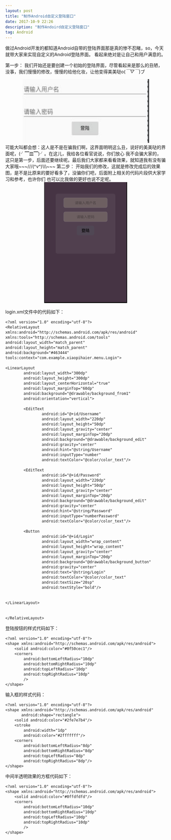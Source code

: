 ```yaml
---
layout: post
title: "制作Android自定义登陆窗口"
date: 2017-10-9 22:26
description: "制作Andoird自定义登陆窗口"
tag: Android
---
```


做过Android开发的都知道Android自带的登陆界面那是真的惨不忍睹，so，今天就带大家来实现自定义的Android登陆界面。
看起来绝对是让自己和用户满意的。

第一步：
我们开始还是要创建一个初始的登陆界面，尽管看起来是那么的丑陋，没事，我们慢慢的修改，慢慢的给他化妆，让他变得美美哒o(*￣▽￣*)ブ
<div align="center">
	<img src="/images/image/Login.jpg" height="200" width="400" />
</div>
可能大叫都会想：这人是不是在骗我们啊，这界面明明这么丑，说好的美美哒的界面呢，(╯▔皿▔)╯。在这儿，我给各位看官说说，你们放心
我不会骗大家的，这只是第一步，后面还要继续呢。最后我们大家都来看看效果，就知道我有没有骗大家哦~~~///(^v^)\\\~~~
第二步：
开始我们的修改，这就是修改完成后的效果图，是不是比原来的要好看多了，没骗你们吧，后面附上相关的代码片段供大家学习和参考，也许你们
也可以比我做的更好也说不定呢。
<div align="center">
	<img src="/images/image/login_two.png" height="379" width="261" />
</div>

login.xml文件中的代码如下：
```
<?xml version="1.0" encoding="utf-8"?>
<RelativeLayout
xmlns:android="http://schemas.android.com/apk/res/android"
xmlns:tools="http://schemas.android.com/tools"
android:layout_width="match_parent"
android:layout_height="match_parent"
android:background="#463444"
tools:context="com.example.xiaopihaier.menu.Login">

<LinearLayout
		android:layout_width="300dp"
		android:layout_height="300dp"
		android:layout_centerHorizontal="true"
		android:layout_marginTop="60dp"
		android:background="@drawable/background_from1"
		android:orientation="vertical">

		<EditText
				android:id="@+id/Username"
				android:layout_width="220dp"
				android:layout_height="50dp"
				android:layout_gravity="center"
				android:layout_marginTop="20dp"
				android:background="@drawable/background_edit"
				android:gravity="center"
				android:hint="@string/Username"
				android:inputType="number"
				android:textColor="@color/color_text"/>

		<EditText
				android:id="@+id/Password"
				android:layout_width="220dp"
				android:layout_height="50dp"
				android:layout_gravity="center"
				android:layout_marginTop="20dp"
				android:background="@drawable/background_edit"
				android:gravity="center"
				android:hint="@string/Password"
				android:inputType="numberPassword"
				android:textColor="@color/color_text"/>

		<Button
				android:id="@+id/Login"
				android:layout_width="wrap_content"
				android:layout_height="wrap_content"
				android:layout_gravity="center"
				android:layout_marginTop="20dp"
				android:background="@drawable/background_button"
				android:gravity="center"
				android:text="@string/Login"
				android:textColor="@color/color_text"
				android:textSize="20sp"
				android:textStyle="bold"/>


</LinearLayout>


</RelativeLayout>

```
登陆按钮的样式代码如下：
```
<?xml version="1.0" encoding="utf-8"?>
<shape xmlns:android="http://schemas.android.com/apk/res/android">
    <solid android:color="#0f50cec1"/>
    <corners
        android:bottomLeftRadius="10dp"
        android:bottomRightRadius="10dp"
        android:topLeftRadius="10dp"
        android:topRightRadius="10dp"
        />
</shape>
```

输入框的样式代码：
```
<?xml version="1.0" encoding="utf-8"?>
<shape xmlns:android="http://schemas.android.com/apk/res/android"
       android:shape="rectangle">
    <solid android:color="#2fe7e7b4"/>
    <stroke
        android:width="1dp"
        android:color="#2fffffff"/>
    <corners
        android:bottomLeftRadius="8dp"
        android:bottomRightRadius="8dp"
        android:topLeftRadius="8dp"
        android:topRightRadius="8dp"/>
</shape>
```

中间半透明效果的方框代码如下：
```
<?xml version="1.0" encoding="utf-8"?>
<shape xmlns:android="http://schemas.android.com/apk/res/android">
    <solid android:color="#0ffdfdfd"/>
    <corners
        android:bottomLeftRadius="10dp"
        android:bottomRightRadius="10dp"
        android:topLeftRadius="10dp"
        android:topRightRadius="10dp"
        />
</shape>
```
